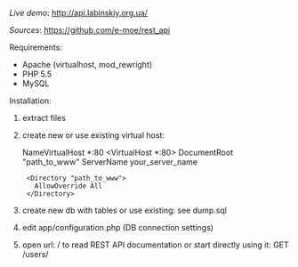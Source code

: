 *Live demo*: http://api.labinskiy.org.ua/

*Sources*: https://github.com/e-moe/rest_api

Requirements:

- Apache (virtualhost, mod_rewright)
- PHP 5.5
- MySQL

Installation:

1. extract files

2. create new or use existing virtual host:

    NameVirtualHost *:80
    <VirtualHost *:80>
        DocumentRoot "path_to_www"
        ServerName your_server_name

        <Directory "path_to_www">
          AllowOverride All
        </Directory>
    </VirtualHost>

3. create new db with tables or use existing:
see dump.sql

4. edit app/configuration.php (DB connection settings)

5. open url: / to read REST API documentation or start directly using it: GET /users/